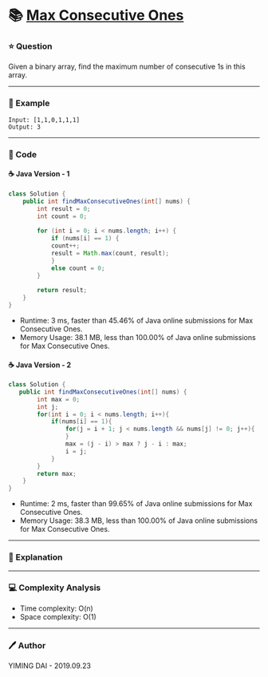 # :books: [Max Consecutive Ones](https://leetcode.com/problems/max-consecutive-ones/)

### :star: Question

Given a binary array, find the maximum number of consecutive 1s in this array.

--- 

### :car: Example
```
Input: [1,1,0,1,1,1]
Output: 3
```
---

### :hammer: Code

#### :coffee: Java Version - 1

```java
class Solution {
    public int findMaxConsecutiveOnes(int[] nums) {
        int result = 0;
        int count = 0;
        
        for (int i = 0; i < nums.length; i++) {
            if (nums[i] == 1) {
        	count++;
        	result = Math.max(count, result);
            }
            else count = 0;
        }
        
        return result;
    }
}
```

- Runtime: 3 ms, faster than 45.46% of Java online submissions for Max Consecutive Ones.
- Memory Usage: 38.1 MB, less than 100.00% of Java online submissions for Max Consecutive Ones.

#### :coffee: Java Version - 2

```java
class Solution {
   public int findMaxConsecutiveOnes(int[] nums) {
        int max = 0;
        int j;
        for(int i = 0; i < nums.length; i++){
            if(nums[i] == 1){
                for(j = i + 1; j < nums.length && nums[j] != 0; j++){
                }
                max = (j - i) > max ? j - i : max;
                i = j;
            }
        }
        return max;
    }
}
```

- Runtime: 2 ms, faster than 99.65% of Java online submissions for Max Consecutive Ones.
- Memory Usage: 38.3 MB, less than 100.00% of Java online submissions for Max Consecutive Ones.

---

### :pencil: Explanation



---

### :computer: Complexity Analysis

- Time complexity: O(n)
- Space complexity: O(1)

---

### :pen: Author

YIMING DAI - 2019.09.23
